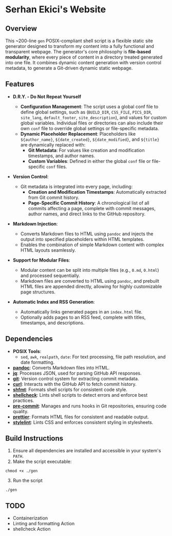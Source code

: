 # Serhan Ekici's Website

## Overview

This ~200-line `gen` POSIX-compliant shell script is a flexible static site generator designed to transform my content into a fully functional and transparent webpage. The generator's core philosophy is **file-based modularity**, where every piece of content in a directory treated generated into one file. It combines dynamic content generation with version control metadata, to generate a Git-driven dynamic static webpage.

## Features

- **D.R.Y. - Do Not Repeat Yourself**

  - **Configuration Management**: The script uses a global conf file to define global settings, such as (`BUILD_DIR`, `CSS_FILE`, `PICS_DIR`, `site_lang`, `default_footer`, `site_description`), and values for custom global variables. Individual files or directories can also include their own `conf` file to override global settings or file-specific metadata.
  - **Dynamic Placeholder Replacement**: Placeholders like `${author_name}`, `${date_created}`, `${date_modified}`, and `${title}` are dynamically replaced with:
    - **Git Metadata**: For values like creation and modification timestamps, and author names.
    - **Custom Variables**: Defined in either the global `conf` file or file-specific `conf` files.

- **Version Control**:

  - Git metadata is integrated into every page, including:
    - **Creation and Modification Timestamps**: Automatically extracted from Git commit history.
    - **Page-Specific Commit History**: A chronological list of all commits affecting a page, complete with commit messages, author names, and direct links to the GitHub repository.

- **Markdown Injection**:

  - Converts Markdown files to HTML using `pandoc` and injects the output into specified placeholders within HTML templates.
  - Enables the combination of simple Markdown content with complex HTML layouts seamlessly.

- **Support for Modular Files**:

  - Modular content can be split into multiple files (e.g., `0.md`, `0.html`) and processed sequentially.
  - Markdown files are converted to HTML using `pandoc`, and prebuilt HTML files are appended directly, allowing for highly customizable page structures.

- **Automatic Index and RSS Generation**:
  - Automatically links generated pages in an `index.html` file.
  - Optionally adds pages to an RSS feed, complete with titles, timestamps, and descriptions.

## Dependencies

- **POSIX Tools**:
  - `sed`, `awk`, `realpath`, `date`: For text processing, file path resolution, and date formatting.
- **[pandoc](https://pandoc.org/)**: Converts Markdown files into HTML.
- **[jq](https://jqlang.github.io/jq/)**: Processes JSON, used for parsing GitHub API responses.
- **[git](https://git-scm.com/)**: Version control system for extracting commit metadata.
- **[curl](https://curl.se/)**: Interacts with the GitHub API to fetch commit history.
- **[shfmt](https://github.com/mvdan/sh#shfmt)**: Formats shell scripts for consistent code style.
- **[shellcheck](https://github.com/koalaman/shellcheck)**: Lints shell scripts to detect errors and enforce best practices.
- **[pre-commit](https://pre-commit.com/)**: Manages and runs hooks in Git repositories, ensuring code quality.
- **[prettier](https://prettier.io/)**: Formats HTML files for consistent and readable output.
- **[stylelint](https://stylelint.io/)**: Lints CSS and enforces consistent styling in stylesheets.

## Build Instructions

1. Ensure all dependencies are installed and accessible in your system's `PATH`.
2. Make the script executable:

```
chmod +x ./gen
```

3. Run the script

```
./gen
```

## TODO

- Containerization
- Linting and formatting Action
- shellcheck Action
